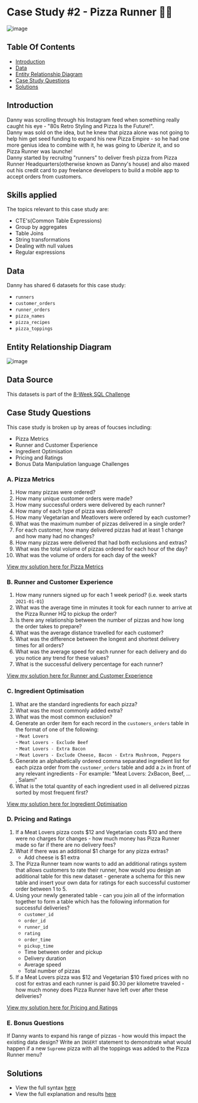 # Case Study #2 - Pizza Runner 🍕🍕
![image](https://github.com/user-attachments/assets/044621bb-c3dc-4287-ba04-69ba01218f02)

## Table Of Contents
 - [Introduction](#introduction)
 - [Data](#data)
 - [Entity Relationship Diagram](#entity-relationship-diagram)
 - [Case Study Questions](#case-study-questions)
 - [Solutions](#solutions)


## Introduction
Danny was scrolling through his Instagram feed when something really caught his eye - "80s Retro Styling and Pizza Is the Future!". \
Danny was sold on the idea, but he knew that pizza alone was not going to help him get seed funding to expand his new Pizza Empire - so he had one more genius idea to combine with it, he was going to *Uberize* it, and so Pizza Runner was launche!\
Danny started by recruitng "runners" to deliver fresh pizza from Pizza Runner Headquarters(otherwise known as Danny's house) and also maxed out his credit card to pay freelance developers to build a mobile app to accept orders from customers.

## Skills applied
The topics relevant to this case study are:
- CTE's(Common Table Expressions)
- Group by aggregates
- Table Joins
- String transformations
- Dealing with null values
- Regular expressions

## Data 
Danny has shared 6 datasets for this case study:
- `runners`
- `customer_orders`
- `runner_orders`
- `pizza_names`
- `pizza_recipes`
- `pizza_toppings`

## Entity Relationship Diagram 
![image](https://github.com/user-attachments/assets/a0b8b08e-ef84-47b4-af05-2ad1a8443db6)

## Data Source
This datasets is part of the [8-Week SQL Challenge](https://8weeksqlchallenge.com/case-study-2/)

## Case Study Questions
This case study is broken up by areas of foucses including:
- Pizza Metrics
- Runner and Customer Experience
- Ingredient Optimisation
- Pricing and Ratings
- Bonus Data Manipulation language Challenges

### A. Pizza Metrics 
1. How many pizzas were ordered?
2. How many unique customer orders were made?
3. How many successful orders were delivered by each runner?
4. How many of each type of pizza was delivered?
5. How many Vegetarian and Meatlovers were ordered by each customer?
6. What was the maximum number of pizzas delivered in a single order?
7. For each customer, how many delivered pizzas had at least 1 change and how many had no changes?
8. How many pizzas were delivered that had both exclusions and extras?
9. What was the total volume of pizzas ordered for each hour of the day?
10. What was the volume of orders for each day of the week?
    
 [View my solution here for Pizza Metrics](https://github.com/BiruktawitY/8-week-SQL-challenge/blob/main/Case%20Study%20%232%20-%20Pizza%20Runner/Solution(.md)/A.%20Pizza%20Metrics.md)

 ### B. Runner and Customer Experience
 1. How many runners signed up for each 1 week period? (i.e. week starts `2021-01-01`)
 2. What was the average time in minutes it took for each runner to arrive at the Pizza Runner HQ to pickup the order?
 3. Is there any relationship between the number of pizzas and how long the order takes to prepare?
 4. What was the average distance travelled for each customer?
 5. What was the difference between the longest and shortest delivery times for all orders?
 6. What was the average speed for each runner for each delivery and do you notice any trend for these values?
 7. What is the successful delivery percentage for each runner?

  [View my solution here for Runner and Customer Experience](https://github.com/BiruktawitY/8-week-SQL-challenge/blob/main/Case%20Study%20%232%20-%20Pizza%20Runner/Solution(.md)/B.%20Runner%20and%20Customer%20Experience.md)

  ### C. Ingredient Optimisation
  1. What are the standard ingredients for each pizza?
  2. What was the most commonly added extra?
  3. What was the most common exclusion?
  4. Generate an order item for each record in the `customers_orders` table in the format of one of the following:\
         - `Meat Lovers`\
         - `Meat Lovers - Exclude Beef`\
         - `Meat Lovers - Extra Bacon`\
         - `Meat Lovers - Exclude Cheese, Bacon - Extra Mushroom, Peppers`
  5. Generate an alphabetically ordered comma separated ingredient list for each pizza order from the `customer_orders` table and add a `2x` in front of any relevant 
     ingredients
    - For example: "Meat Lovers: 2xBacon, Beef, ... , Salami"
6. What is the total quantity of each ingredient used in all delivered pizzas sorted by most frequent first?

 [View my solution here for Ingredient Optimisation](https://github.com/BiruktawitY/8-week-SQL-challenge/blob/main/Case%20Study%20%232%20-%20Pizza%20Runner/Solution(.md)/C.%20Ingredient_Optimisation.md)
 
### D. Pricing and Ratings
1. If a Meat Lovers pizza costs $12 and Vegetarian costs $10 and there were no charges for changes - how much money has Pizza Runner made so far if there are no delivery fees?
2. What if there was an additional $1 charge for any pizza extras?
     - Add cheese is $1 extra
3. The Pizza Runner team now wants to add an additional ratings system that allows customers to rate their runner, how would you design an additional table for this new dataset - generate a schema for this new table and insert your own data for ratings for each successful customer order between 1 to 5.
4. Using your newly generated table - can you join all of the information together to form a table which has the following information for successful deliveries?
     - `customer_id`
     - `order_id`
     - `runner_id`
     - `rating`
     - `order_time`
     - `pickup_time`
     - Time between order and pickup
     - Delivery duration
     - Average speed
     - Total number of pizzas
5. If a Meat Lovers pizza was $12 and Vegetarian $10 fixed prices with no cost for extras and each runner is paid $0.30 per kilometre traveled - how much money does Pizza Runner have left over after these deliveries?
   
 [View my solution here for Pricing and Ratings](https://github.com/BiruktawitY/8-week-SQL-challenge/new/main/Case%20Study%20%232%20-%20Pizza%20Runner/Solution(.md))

 ### E. Bonus Questions
 If Danny wants to expand his range of pizzas - how would this impact the existing data design? Write an `INSERT` statement to demonstrate what would happen if a new `Supreme` pizza with all the toppings was added to the Pizza Runner menu?

 ## Solutions 
 - View the full syntax [here](https://github.com/BiruktawitY/8-week-SQL-challenge/tree/main/Case%20Study%20%232%20-%20Pizza%20Runner/Solution(.sql))
 - View the full explanation and results [here](https://github.com/BiruktawitY/8-week-SQL-challenge/tree/main/Case%20Study%20%232%20-%20Pizza%20Runner/Solution(.md))









